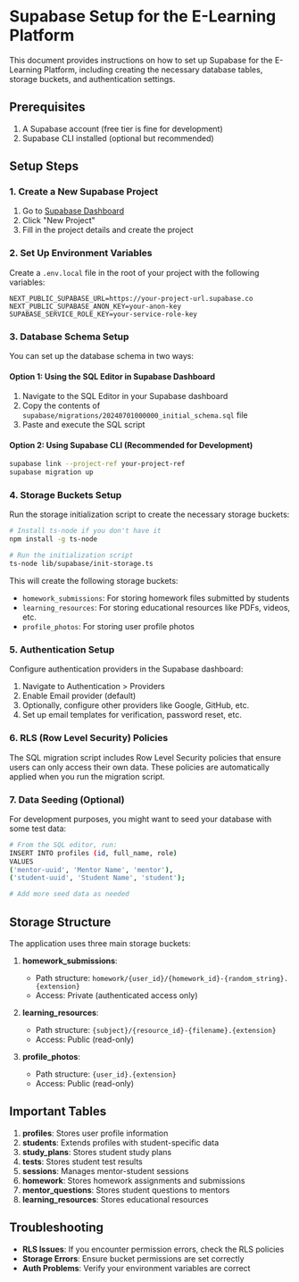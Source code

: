 # Supabase Setup for the E-Learning Platform

This document provides instructions on how to set up Supabase for the E-Learning Platform, including creating the necessary database tables, storage buckets, and authentication settings.

## Prerequisites

1. A Supabase account (free tier is fine for development)
2. Supabase CLI installed (optional but recommended)

## Setup Steps

### 1. Create a New Supabase Project

1. Go to [Supabase Dashboard](https://app.supabase.io/)
2. Click "New Project"
3. Fill in the project details and create the project

### 2. Set Up Environment Variables

Create a `.env.local` file in the root of your project with the following variables:

```
NEXT_PUBLIC_SUPABASE_URL=https://your-project-url.supabase.co
NEXT_PUBLIC_SUPABASE_ANON_KEY=your-anon-key
SUPABASE_SERVICE_ROLE_KEY=your-service-role-key
```

### 3. Database Schema Setup

You can set up the database schema in two ways:

#### Option 1: Using the SQL Editor in Supabase Dashboard

1. Navigate to the SQL Editor in your Supabase dashboard
2. Copy the contents of `supabase/migrations/20240701000000_initial_schema.sql` file
3. Paste and execute the SQL script

#### Option 2: Using Supabase CLI (Recommended for Development)

```bash
supabase link --project-ref your-project-ref
supabase migration up
```

### 4. Storage Buckets Setup

Run the storage initialization script to create the necessary storage buckets:

```bash
# Install ts-node if you don't have it
npm install -g ts-node

# Run the initialization script
ts-node lib/supabase/init-storage.ts
```

This will create the following storage buckets:
- `homework_submissions`: For storing homework files submitted by students
- `learning_resources`: For storing educational resources like PDFs, videos, etc.
- `profile_photos`: For storing user profile photos

### 5. Authentication Setup

Configure authentication providers in the Supabase dashboard:

1. Navigate to Authentication > Providers
2. Enable Email provider (default)
3. Optionally, configure other providers like Google, GitHub, etc.
4. Set up email templates for verification, password reset, etc.

### 6. RLS (Row Level Security) Policies

The SQL migration script includes Row Level Security policies that ensure users can only access their own data. These policies are automatically applied when you run the migration script.

### 7. Data Seeding (Optional)

For development purposes, you might want to seed your database with some test data:

```bash
# From the SQL editor, run:
INSERT INTO profiles (id, full_name, role) 
VALUES 
('mentor-uuid', 'Mentor Name', 'mentor'),
('student-uuid', 'Student Name', 'student');

# Add more seed data as needed
```

## Storage Structure

The application uses three main storage buckets:

1. **homework_submissions**: 
   - Path structure: `homework/{user_id}/{homework_id}-{random_string}.{extension}`
   - Access: Private (authenticated access only)

2. **learning_resources**:
   - Path structure: `{subject}/{resource_id}-{filename}.{extension}`
   - Access: Public (read-only)

3. **profile_photos**:
   - Path structure: `{user_id}.{extension}`
   - Access: Public (read-only)

## Important Tables

1. **profiles**: Stores user profile information
2. **students**: Extends profiles with student-specific data
3. **study_plans**: Stores student study plans
4. **tests**: Stores student test results
5. **sessions**: Manages mentor-student sessions
6. **homework**: Stores homework assignments and submissions
7. **mentor_questions**: Stores student questions to mentors
8. **learning_resources**: Stores educational resources

## Troubleshooting

- **RLS Issues**: If you encounter permission errors, check the RLS policies
- **Storage Errors**: Ensure bucket permissions are set correctly
- **Auth Problems**: Verify your environment variables are correct